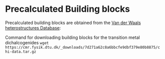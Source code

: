 # Precalculated Building blocks
Precalculated building blocks are obtained from the [Van der Waals heterostructures Database](https://cmr.fysik.dtu.dk/vdwh/vdwh.html#dielectric-building-blocks):

Command for downloading building blocks for the transition metal dichalcogenides 
`
wget https://cmr.fysik.dtu.dk/_downloads/7d271a62c8a6bbcfe9dbf379e80b8875/chi-data.tar.gz
`